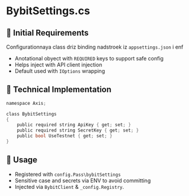 # BybitSettings.cs

## 🐻 Initial Requirements

Configurationnaya class driz binding nadstroek iz `appsettings.json` i enf
 - Anotational obyect with `REQUIRED` keys to support safe config
 - Helps inject with API client injection
 - Default used with `IOptions` wrapping

## 📓 Technical Implementation
```c
namespace Axis;

class BybitSettings
{
    public required string ApiKey { get; set; }
    public required string SecretKey { get; set; }
    public bool UseTestnet { get; set; }
}
```


## 👿 Usage

- Registered with `config.Pass\bybitSettings`
- Sensitive case and secrets via ENV to avoid committing
- Injected via `BybitClient` & `_config.Registry`.
